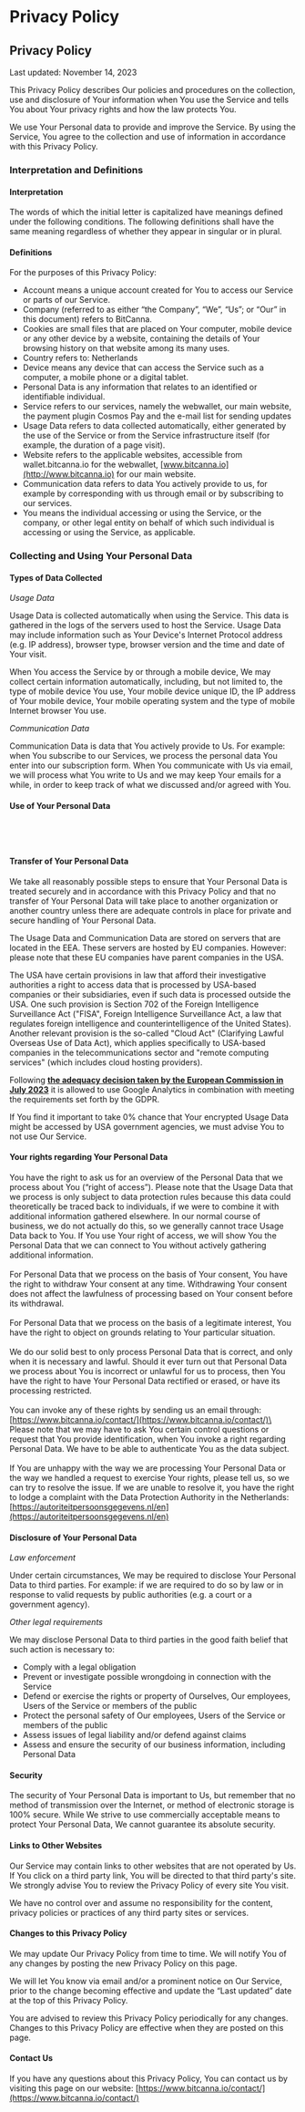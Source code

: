 # Privacy Policy

## Privacy Policy

Last updated: November 14, 2023

This Privacy Policy describes Our policies and procedures on the collection, use and disclosure of Your information when You use the Service and tells You about Your privacy rights and how the law protects You.

We use Your Personal data to provide and improve the Service. By using the Service, You agree to the collection and use of information in accordance with this Privacy Policy.

### Interpretation and Definitions

#### Interpretation

The words of which the initial letter is capitalized have meanings defined under the following conditions. The following definitions shall have the same meaning regardless of whether they appear in singular or in plural.

#### Definitions

For the purposes of this Privacy Policy:

* Account means a unique account created for You to access our Service or parts of our Service.
* Company (referred to as either “the Company”, “We”, “Us”; or “Our” in this document) refers to BitCanna.
* Cookies are small files that are placed on Your computer, mobile device or any other device by a website, containing the details of Your browsing history on that website among its many uses.
* Country refers to:  Netherlands
* Device means any device that can access the Service such as a computer, a mobile phone or a digital tablet.
* Personal Data is any information that relates to an identified or identifiable individual.
* Service refers to our services, namely the webwallet, our main website, the payment plugin Cosmos Pay and the e-mail list for sending updates
* Usage Data refers to data collected automatically, either generated by the use of the Service or from the Service infrastructure itself (for example, the duration of a page visit).
* Website refers to the applicable websites, accessible from wallet.bitcanna.io for the webwallet, [www.bitcanna.io](http://www.bitcanna.io) for our main website.
* Communication data refers to data You actively provide to us, for example by corresponding with us through email or by subscribing to our services.
* You means the individual accessing or using the Service, or the company, or other legal entity on behalf of which such individual is accessing or using the Service, as applicable.

### Collecting and Using Your Personal Data

#### Types of Data Collected

_Usage Data_

Usage Data is collected automatically when using the Service. This data is gathered in the logs of the servers used to host the Service. Usage Data may include information such as Your Device's Internet Protocol address (e.g. IP address), browser type, browser version and the time and date of Your visit.

When You access the Service by or through a mobile device, We may collect certain information automatically, including, but not limited to, the type of mobile device You use, Your mobile device unique ID, the IP address of Your mobile device, Your mobile operating system and the type of mobile Internet browser You use.

_Communication Data_

Communication Data is data that You actively provide to Us. For example: when You subscribe to our Services, we process the personal data You enter into our subscription form. When You communicate with Us via email, we will process what You write to Us and we may keep Your emails for a while, in order to keep track of what we discussed and/or agreed with You.

#### Use of Your Personal Data

<figure><img src="../.gitbook/assets/image (6).png" alt=""><figcaption></figcaption></figure>

<figure><img src="../.gitbook/assets/image (7).png" alt=""><figcaption></figcaption></figure>

<figure><img src="../.gitbook/assets/image (8).png" alt=""><figcaption></figcaption></figure>

<figure><img src="../.gitbook/assets/image (10).png" alt=""><figcaption></figcaption></figure>

#### Transfer of Your Personal Data

We take all reasonably possible steps to ensure that Your Personal Data is treated securely and in accordance with this Privacy Policy and that no transfer of Your Personal Data will take place to another organization or another country unless there are adequate controls in place for private and secure handling of Your Personal Data.

&#x20;The Usage Data and Communication Data are stored on servers that are located in the EEA. These servers are hosted by EU companies. However: please note that these EU companies have parent companies in the USA.

The USA have certain provisions in law that afford their investigative authorities a right to access data that is processed by USA-based companies or their subsidiaries, even if such data is processed outside the USA. One such provision is Section 702 of the Foreign Intelligence Surveillance Act ("FISA", Foreign Intelligence Surveillance Act, a law that regulates foreign intelligence and counterintelligence of the United States). Another relevant provision is the so-called "Cloud Act" (Clarifying Lawful Overseas Use of Data Act), which applies specifically to USA-based companies in the telecommunications sector and "remote computing services" (which includes cloud hosting providers).

Following [**the adequacy decision taken by the European Commission in July 2023**](https://ec.europa.eu/commission/presscorner/detail/en/ip\_23\_3721) it is allowed to use Google Analytics in combination with meeting the requirements set forth by the GDPR.

If You find it important to take 0% chance that Your encrypted Usage Data might be accessed by USA government agencies, we must advise You to not use Our Service.

#### &#x20;Your rights regarding Your Personal Data

You have the right to ask us for an overview of the Personal Data that we process about You (“right of access”). Please note that the Usage Data that we process is only subject to data protection rules because this data could theoretically be traced back to individuals, if we were to combine it with additional information gathered elsewhere. In our normal course of business, we do not actually do this, so we generally cannot trace Usage Data back to You. If You use Your right of access, we will show You the Personal Data that we can connect to You without actively gathering additional information.\
\
For Personal Data that we process on the basis of Your consent, You have the right to withdraw Your consent at any time. Withdrawing Your consent does not affect the lawfulness of processing based on Your consent before its withdrawal.\
\
For Personal Data that we process on the basis of a legitimate interest, You have the right to object on grounds relating to Your particular situation.\
\
We do our solid best to only process Personal Data that is correct, and only when it is necessary and lawful. Should it ever turn out that Personal Data we process about You is incorrect or unlawful for us to process, then You have the right to have Your Personal Data rectified or erased, or have its processing restricted.\
\
You can invoke any of these rights by sending us an email through: [https://www.bitcanna.io/contact/](https://www.bitcanna.io/contact/)\
\
Please note that we may have to ask You certain control questions or request that You provide identification, when You invoke a right regarding Personal Data. We have to be able to authenticate You as the data subject.\
\
If You are unhappy with the way we are processing Your Personal Data or the way we handled a request to exercise Your rights, please tell us, so we can try to resolve the issue. If we are unable to resolve it, you have the right to lodge a complaint with the Data Protection Authority in the Netherlands: [https://autoriteitpersoonsgegevens.nl/en](https://autoriteitpersoonsgegevens.nl/en)

#### Disclosure of Your Personal Data

_Law enforcement_

Under certain circumstances, We may be required to disclose Your Personal Data to third parties. For example: if we are required to do so by law or in response to valid requests by public authorities (e.g. a court or a government agency).

&#x20;_Other legal requirements_

We may disclose Personal Data to third parties in the good faith belief that such action is necessary to:

* Comply with a legal obligation
* Prevent or investigate possible wrongdoing in connection with the Service
* Defend or exercise the rights or property of Ourselves, Our employees, Users of the Service  or members of the public
* Protect the personal safety of Our employees, Users of the Service or members of the public
* Assess issues of legal liability and/or defend against claims
* Assess and ensure the security of our business information, including Personal Data

#### Security

The security of Your Personal Data is important to Us, but remember that no method of transmission over the Internet, or method of electronic storage is 100% secure. While We strive to use commercially acceptable means to protect Your Personal Data, We cannot guarantee its absolute security.

#### Links to Other Websites

Our Service may contain links to other websites that are not operated by Us. If You click on a third party link, You will be directed to that third party's site. We strongly advise You to review the Privacy Policy of every site You visit.

We have no control over and assume no responsibility for the content, privacy policies or practices of any third party sites or services.

#### Changes to this Privacy Policy

We may update Our Privacy Policy from time to time. We will notify You of any changes by posting the new Privacy Policy on this page.

We will let You know via email and/or a prominent notice on Our Service, prior to the change becoming effective and update the “Last updated” date at the top of this Privacy Policy.

You are advised to review this Privacy Policy periodically for any changes. Changes to this Privacy Policy are effective when they are posted on this page.

#### Contact Us

If you have any questions about this Privacy Policy, You can contact us by visiting this page on our website: [https://www.bitcanna.io/contact/](https://www.bitcanna.io/contact/)

